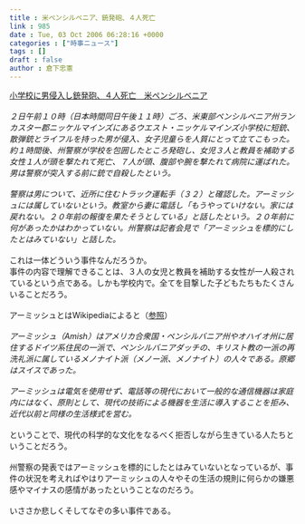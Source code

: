 ```yaml
---
title : 米ペンシルベニア、銃発砲、４人死亡
link : 985
date : Tue, 03 Oct 2006 06:28:16 +0000
categories : ["時事ニュース"]
tags : []
draft : false
author : 倉下忠憲
---
```


<A HREF="http://www.asahi.com/international/update/1003/001.html" TARGET="_blank">小学校に男侵入し銃発砲、４人死亡　米ペンシルベニア</A><BR><BR><I>２日午前１０時（日本時間同日午後１１時）ごろ、米東部ペンシルベニア州ランカスター郡ニッケルマインズにあるウエスト・ニッケルマインズ小学校に短銃、散弾銃とライフルを持った男が侵入、女子児童らを人質にとって立てこもった。約１時間後、州警察が学校を包囲したところ発砲し、女児３人と教員を補助する女性１人が頭を撃たれて死亡、７人が頭、腹部や腕を撃たれて病院に運ばれた。男は警察が突入する前に銃で自殺したという。<BR><BR>警察は男について、近所に住むトラック運転手（３２）と確認した。アーミッシュには属していないという。教室から妻に電話し「もうやっていけない。家には戻れない。２０年前の報復を果たそうとしている」と話したという。２０年前に何があったかはわかっていない。州警察は記者会見で「アーミッシュを標的にしたとはみていない」と話した。</I> <BR><BR>これは一体どういう事件なんだろうか。<BR>事件の内容で理解できることは、３人の女児と教員を補助する女性が一人殺されているという点である。しかも学校内で。全てを目撃した子どもたちもたくさんいることだろう。<BR><BR>アーミッシュとはWikipediaによると（<A HREF="http://ja.wikipedia.org/wiki/%E3%82%A2%E3%83%BC%E3%83%9F%E3%83%83%E3%82%B7%E3%83%A5" TARGET="_blank">参照</A>）<BR><BR><I>アーミッシュ（Amish）はアメリカ合衆国・ペンシルバニア州やオハイオ州に居住するドイツ系住民の一派で、ペンシルバニアダッチの、キリスト教の一派の再洗礼派に属しているメノナイト派（メノー派、メノナイト）の人々である。原郷はスイスであった。<BR><BR>アーミッシュは電気を使用せず、電話等の現代において一般的な通信機器は家庭内にはなく、原則として、現代の技術による機器を生活に導入することを拒み、近代以前と同様の生活様式を営む。</I><BR><BR>ということで、現代の科学的な文化をなるべく拒否しながら生きている人たちということだろう。<BR><BR>州警察の発表ではアーミッシュを標的にしたとはみていないとなっているが、事件の状況を考えればやはりアーミッシュの人々やその生活の規則に何らかの嫌悪感やマイナスの感情があったということなのだろう。<BR><BR>いささか悲しくそしてなぞの多い事件である。<br><br>

